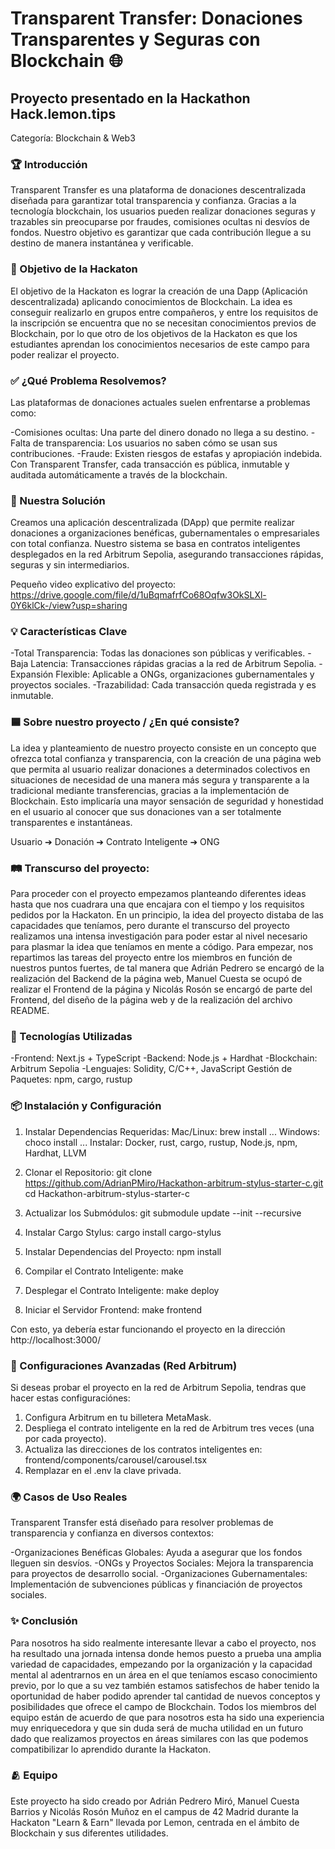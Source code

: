 Transparent Transfer: Donaciones Transparentes y Seguras con Blockchain 🌐
======================================================

Proyecto presentado en la Hackathon Hack.lemon.tips
----------------------------------------------------

Categoría: Blockchain & Web3

### 🏆 Introducción

Transparent Transfer es una plataforma de donaciones descentralizada diseñada para garantizar total transparencia y confianza. Gracias a la tecnología blockchain, los usuarios pueden realizar donaciones seguras y trazables sin preocuparse por fraudes, comisiones ocultas ni desvíos de fondos. Nuestro objetivo es garantizar que cada contribución llegue a su destino de manera instantánea y verificable.

### 🎯 Objetivo de la Hackaton


El objetivo de la Hackaton es lograr la creación de una Dapp (Aplicación descentralizada) aplicando conocimientos de Blockchain. La idea es conseguir realizarlo en grupos entre compañeros, y entre los requisitos de la inscripción se encuentra que no se necesitan conocimientos previos de Blockchain, por lo que otro de los objetivos de la Hackaton es que los estudiantes aprendan los conocimientos necesarios de este campo para poder realizar el proyecto.

### ✅ ¿Qué Problema Resolvemos?


Las plataformas de donaciones actuales suelen enfrentarse a problemas como:

-Comisiones ocultas: Una parte del dinero donado no llega a su destino.
-Falta de transparencia: Los usuarios no saben cómo se usan sus contribuciones.
-Fraude: Existen riesgos de estafas y apropiación indebida.
Con Transparent Transfer, cada transacción es pública, inmutable y auditada automáticamente a través de la blockchain.

### 🚀 Nuestra Solución


Creamos una aplicación descentralizada (DApp) que permite realizar donaciones a organizaciones benéficas, gubernamentales o empresariales con total confianza. Nuestro sistema se basa en contratos inteligentes desplegados en la red Arbitrum Sepolia, asegurando transacciones rápidas, seguras y sin intermediarios.

Pequeño video explicativo del proyecto: https://drive.google.com/file/d/1uBqmafrfCo68Oqfw3OkSLXl-0Y6klCk-/view?usp=sharing

### 💡 Características Clave


-Total Transparencia: Todas las donaciones son públicas y verificables.
-Baja Latencia: Transacciones rápidas gracias a la red de Arbitrum Sepolia.
-Expansión Flexible: Aplicable a ONGs, organizaciones gubernamentales y proyectos sociales.
-Trazabilidad: Cada transacción queda registrada y es inmutable.

### 🟦 Sobre nuestro proyecto / ¿En qué consiste?


La idea y planteamiento de nuestro proyecto consiste en un concepto que ofrezca total confianza y transparencia, con la creación de una página web que permita al usuario realizar donaciones a determinados colectivos en situaciones de necesidad de una manera más segura y transparente a la tradicional mediante transferencias, gracias a la implementación de Blockchain. Esto implicaría una mayor sensación de seguridad y honestidad en el usuario al conocer que sus donaciones van a ser totalmente transparentes e instantáneas.

Usuario ➔ Donación ➔ Contrato Inteligente ➔ ONG

### 🛤️ Transcurso del proyecto:


Para proceder con el proyecto empezamos planteando diferentes ideas hasta que nos cuadrara una que encajara con el tiempo y los requisitos pedidos por la Hackaton. En un principio, la idea del proyecto distaba de las capacidades que teníamos, pero durante el transcurso del proyecto realizamos una intensa investigación para poder estar al nivel necesario para plasmar la idea que teníamos en mente a código. Para empezar, nos repartimos las tareas del proyecto entre los miembros en función de nuestros puntos fuertes, de tal manera que Adrián Pedrero se encargó de la realización del Backend de la página web, Manuel Cuesta se ocupó de realizar el Frontend de la página y Nicolás Rosón se encargó de parte del Frontend, del diseño de la página web y de la realización del archivo README.

### 🔧 Tecnologías Utilizadas


-Frontend: Next.js + TypeScript
-Backend: Node.js + Hardhat
-Blockchain: Arbitrum Sepolia
-Lenguajes: Solidity, C/C++, JavaScript
Gestión de Paquetes: npm, cargo, rustup

### 📦 Instalación y Configuración


1. Instalar Dependencias Requeridas:
Mac/Linux: brew install ...
Windows: choco install ...
Instalar: Docker, rust, cargo, rustup, Node.js, npm, Hardhat, LLVM

2. Clonar el Repositorio:
git clone https://github.com/AdrianPMiro/Hackathon-arbitrum-stylus-starter-c.git
cd Hackathon-arbitrum-stylus-starter-c

3. Actualizar los Submódulos:
git submodule update --init --recursive

4. Instalar Cargo Stylus:
cargo install cargo-stylus

5. Instalar Dependencias del Proyecto:
npm install

6. Compilar el Contrato Inteligente:
make

7. Desplegar el Contrato Inteligente:
make deploy

8. Iniciar el Servidor Frontend:
make frontend

Con esto, ya debería estar funcionando el proyecto en la dirección http://localhost:3000/

### 🚀 Configuraciones Avanzadas (Red Arbitrum)


Si deseas probar el proyecto en la red de Arbitrum Sepolia, tendras que hacer estas configuraciónes:
1. Configura Arbitrum en tu billetera MetaMask.
2. Despliega el contrato inteligente en la red de Arbitrum tres veces (una por cada proyecto).
3. Actualiza las direcciones de los contratos inteligentes en:
frontend/components/carousel/carousel.tsx
4. Remplazar en el .env la clave privada.

### 🌍 Casos de Uso Reales


Transparent Transfer está diseñado para resolver problemas de transparencia y confianza en diversos contextos:

-Organizaciones Benéficas Globales: Ayuda a asegurar que los fondos lleguen sin desvíos.
-ONGs y Proyectos Sociales: Mejora la transparencia para proyectos de desarrollo social.
-Organizaciones Gubernamentales: Implementación de subvenciones públicas y financiación de proyectos sociales.

### ✨ Conclusión


Para nosotros ha sido realmente interesante llevar a cabo el proyecto, nos ha resultado una jornada intensa donde hemos puesto a prueba una amplia variedad de capacidades, empezando por la organización y la capacidad mental al adentrarnos en un área en el que teníamos escaso conocimiento previo, por lo que a su vez también estamos satisfechos de haber tenido la oportunidad de haber podido aprender tal cantidad de nuevos conceptos y posibilidades que ofrece el campo de Blockchain. Todos los miembros del equipo están de acuerdo de que para nosotros esta ha sido una experiencia muy enriquecedora y que sin duda será de mucha utilidad en un futuro dado que realizamos proyectos en áreas similares con las que podemos compatibilizar lo aprendido durante la Hackaton.

### 🫂 Equipo

Este proyecto ha sido creado por Adrián Pedrero Miró, Manuel Cuesta Barrios y Nicolás Rosón Muñoz en el campus de 42 Madrid durante la Hackaton "Learn & Earn" llevada por Lemon, centrada en el ámbito de Blockchain y sus diferentes utilidades.
